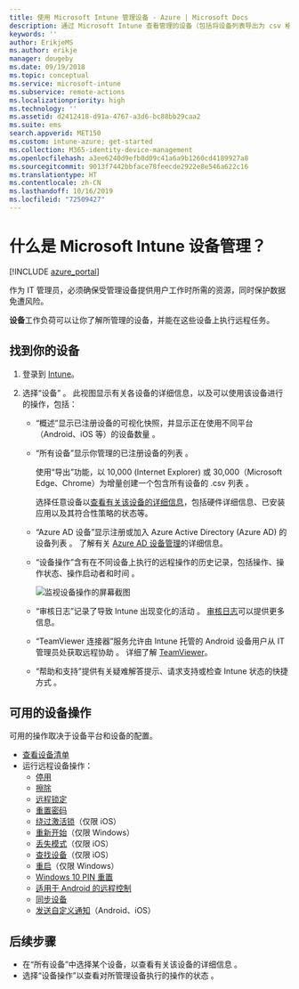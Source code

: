 ```yaml
---
title: 使用 Microsoft Intune 管理设备 - Azure | Microsoft Docs
description: 通过 Microsoft Intune 查看管理的设备（包括将设备列表导出为 csv 格式）、查看已加入 Azure Active Directory 的设备、查看对设备进行的操作的更改日志、使用 TeamViewer 连接器允许 IT 管理员远程对 Android 进行故障排除，以及查看可以在设备上运行的所有操作。
keywords: ''
author: ErikjeMS
ms.author: erikje
manager: dougeby
ms.date: 09/19/2018
ms.topic: conceptual
ms.service: microsoft-intune
ms.subservice: remote-actions
ms.localizationpriority: high
ms.technology: ''
ms.assetid: d2412418-d91a-4767-a3d6-bc88bb29caa2
ms.suite: ems
search.appverid: MET150
ms.custom: intune-azure; get-started
ms.collection: M365-identity-device-management
ms.openlocfilehash: a3ee6240d9efb0d09c41a6a9b1260cd4189927a8
ms.sourcegitcommit: 9013f7442bbface78feecde2922e8e546a622c16
ms.translationtype: HT
ms.contentlocale: zh-CN
ms.lasthandoff: 10/16/2019
ms.locfileid: "72509427"
---
```

# <a name="what-is-microsoft-intune-device-management"></a>什么是 Microsoft Intune 设备管理？

[!INCLUDE [azure_portal](../includes/azure_portal.md)]

作为 IT 管理员，必须确保受管理设备提供用户工作时所需的资源，同时保护数据免遭风险。

**设备**工作负荷可以让你了解所管理的设备，并能在这些设备上执行远程任务。

## <a name="get-to-your-devices"></a>找到你的设备

1. 登录到 [Intune](https://go.microsoft.com/fwlink/?linkid=2090973)。
3. 选择“设备”  。 此视图显示有关各设备的详细信息，以及可以使用该设备进行的操作，包括：

   - “概述”显示已注册设备的可视化快照，并显示正在使用不同平台（Android、iOS 等）的设备数量  。
   - “所有设备”显示你管理的已注册设备的列表  。

     使用“导出”功能，以 10,000 (Internet Explorer) 或 30,000（Microsoft Edge、Chrome）为增量创建一个包含所有设备的 .csv 列表  。

     选择任意设备以[查看有关该设备的详细信息](device-inventory.md)，包括硬件详细信息、已安装应用以及其符合性策略的状态等。

   - “Azure AD 设备”显示注册或加入 Azure Active Directory (Azure AD) 的设备列表  。 了解有关 [Azure AD 设备管理](https://docs.microsoft.com/azure/active-directory/device-management-introduction)的详细信息。
   - “设备操作”含有在不同设备上执行的远程操作的历史记录，包括操作、操作状态、操作启动者和时间  。

     ![监视设备操作的屏幕截图](./media/device-management/monitor-device-actions.png)

   - “审核日志”记录了导致 Intune 出现变化的活动  。 [审核日志](../fundamentals/monitor-audit-logs.md)可以提供更多信息。
   - “TeamViewer 连接器”服务允许由 Intune 托管的 Android 设备用户从 IT 管理员处获取远程协助  。 详细了解 [TeamViewer](teamviewer-support.md)。
   - “帮助和支持”提供有关疑难解答提示、请求支持或检查 Intune 状态的快捷方式  。

## <a name="available-device-actions"></a>可用的设备操作
可用的操作取决于设备平台和设备的配置。

- [查看设备清单](device-inventory.md)
- 运行远程设备操作：
  - [停用](devices-wipe.md#retire)
  - [擦除](devices-wipe.md#wipe)
  - [远程锁定](device-remote-lock.md)
  - [重置密码](device-passcode-reset.md)
  - [绕过激活锁](device-activation-lock-bypass.md)（仅限 iOS）
  - [重新开始](device-fresh-start.md)（仅限 Windows）
  - [丢失模式](device-lost-mode.md)（仅限 iOS）
  - [查找设备](device-locate.md)（仅限 iOS）
  - [重启](device-restart.md)（仅限 Windows）
  - [Windows 10 PIN 重置](device-windows-pin-reset.md)
  - [适用于 Android 的远程控制](teamviewer-support.md)
  - [同步设备](device-sync.md)
  - [发送自定义通知](custom-notifications.md#send-a-custom-notification-to-a-single-device)（Android、iOS）

## <a name="next-steps"></a>后续步骤

- 在“所有设备”中选择某个设备，以查看有关该设备的详细信息  。
- 选择“设备操作”以查看对所管理设备执行的操作的状态  。
